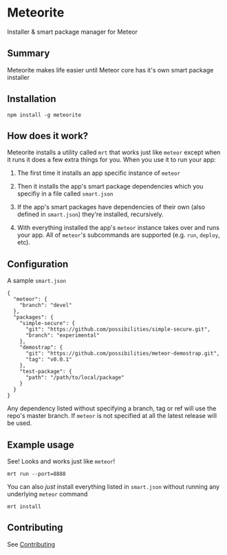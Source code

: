 # Meteorite

Installer & smart package manager for Meteor

## Summary

Meteorite makes life easier until Meteor core has it's own smart package installer

## Installation

    npm install -g meteorite

## How does it work?

Meteorite installs a utility called `mrt` that works just like `meteor` except when it runs it does a few extra things for you. When you use it to run your app:

  1) The first time it installs an app specific instance of `meteor`

  2) Then it installs the app's smart package dependencies which you specifiy in a file called `smart.json`
  
  3) If the app's smart packages have dependencies of their own (also defined in `smart.json`) they're installed, recursively.

  4) With everything installed the app's `meteor` instance takes over and runs your app. All of `meteor`'s subcommands are supported (e.g. `run`, `deploy`, etc). 

## Configuration

A sample `smart.json`

    {
      "meteor": {
        "branch": "devel"
      },
      "packages": {
        "simple-secure": {
          "git": "https://github.com/possibilities/simple-secure.git",
          "branch": "experimental"
        },
        "demostrap": {
          "git": "https://github.com/possibilities/meteor-demostrap.git",
          "tag": "v0.0.1"
        },
        "test-package": {
          "path": "/path/to/local/package"
        }
      }
    }

Any dependency listed without specifying a branch, tag or ref will use the repo's master branch. If `meteor` is not specified at all the latest release will be used.

## Example usage

See! Looks and works just like `meteor`!

    mrt run --port=8888
    
You can also *just* install everything listed in `smart.json` without running any underlying `meteor` command

    mrt install

## Contributing

See [Contributing](https://github.com/possibilities/meteorite/wiki/Contributing)
